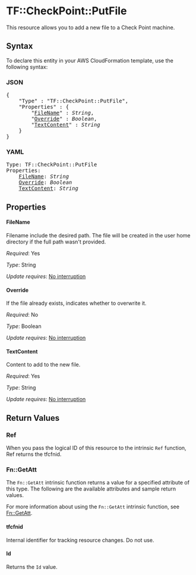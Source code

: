 # TF::CheckPoint::PutFile

This resource allows you to add a new file to a Check Point machine.

## Syntax

To declare this entity in your AWS CloudFormation template, use the following syntax:

### JSON

<pre>
{
    "Type" : "TF::CheckPoint::PutFile",
    "Properties" : {
        "<a href="#filename" title="FileName">FileName</a>" : <i>String</i>,
        "<a href="#override" title="Override">Override</a>" : <i>Boolean</i>,
        "<a href="#textcontent" title="TextContent">TextContent</a>" : <i>String</i>
    }
}
</pre>

### YAML

<pre>
Type: TF::CheckPoint::PutFile
Properties:
    <a href="#filename" title="FileName">FileName</a>: <i>String</i>
    <a href="#override" title="Override">Override</a>: <i>Boolean</i>
    <a href="#textcontent" title="TextContent">TextContent</a>: <i>String</i>
</pre>

## Properties

#### FileName

Filename include the desired path. The file will be created in the user home directory if the full path wasn't provided.

_Required_: Yes

_Type_: String

_Update requires_: [No interruption](https://docs.aws.amazon.com/AWSCloudFormation/latest/UserGuide/using-cfn-updating-stacks-update-behaviors.html#update-no-interrupt)

#### Override

If the file already exists, indicates whether to overwrite it.

_Required_: No

_Type_: Boolean

_Update requires_: [No interruption](https://docs.aws.amazon.com/AWSCloudFormation/latest/UserGuide/using-cfn-updating-stacks-update-behaviors.html#update-no-interrupt)

#### TextContent

Content to add to the new file.

_Required_: Yes

_Type_: String

_Update requires_: [No interruption](https://docs.aws.amazon.com/AWSCloudFormation/latest/UserGuide/using-cfn-updating-stacks-update-behaviors.html#update-no-interrupt)

## Return Values

### Ref

When you pass the logical ID of this resource to the intrinsic `Ref` function, Ref returns the tfcfnid.

### Fn::GetAtt

The `Fn::GetAtt` intrinsic function returns a value for a specified attribute of this type. The following are the available attributes and sample return values.

For more information about using the `Fn::GetAtt` intrinsic function, see [Fn::GetAtt](https://docs.aws.amazon.com/AWSCloudFormation/latest/UserGuide/intrinsic-function-reference-getatt.html).

#### tfcfnid

Internal identifier for tracking resource changes. Do not use.

#### Id

Returns the <code>Id</code> value.

